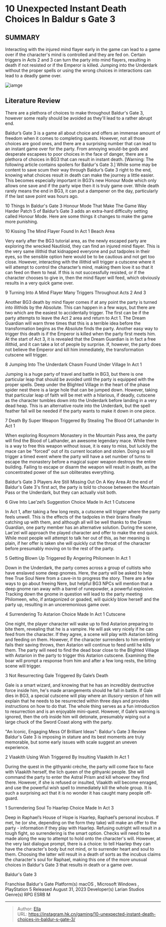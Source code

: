 # 10 Unexpected Instant Death Choices In Baldur s Gate 3


## SUMMARY 


 Interacting with the injured mind flayer early in the game can lead to a game over if the character&#39;s mind is controlled and they are fed on. 
 Certain triggers in Acts 2 and 3 can turn the party into mind flayers, resulting in death if not resisted or if the Emperor is killed. 
 Jumping into the Underdark without the proper spells or using the wrong choices in interactions can lead to a deadly game over. 

![iamge](https://static1.srcdn.com/wordpress/wp-content/uploads/2023/12/10-unexpected-instant-death-choices-in-baldur-s-gate-3.jpg)

## Literature Review

There are a plethora of choices to make throughout Baldur&#39;s Gate 3, however some really should be avoided as they&#39;ll lead to a rather abrupt end.




Baldur’s Gate 3 is a game all about choice and offers an immense amount of freedom when it comes to completing quests. However, not all those choices are good ones, and there are a surprising number that can lead to an instant game over for the party. From annoying would-be gods and desperate escapees to poor choices in the face of danger, there are a plethora of choices in BG3 that can result in instant death.
[Warning: The following article contains spoilers for Baldur&#39;s Gate 3.]
While some may be content to save scum their way through Baldur’s Gate 3 right to the end, knowing what choices result in death can make the journey a little easier. This becomes especially important in BG3’s new Honour Mode which only allows one save and if the party wipe then it is truly game over. While death rarely means the end in BG3, it can put a dampener on the day, particularly if the last save point was hours ago.
            
 
 10 Things In Baldur&#39;s Gate 3 Honour Mode That Make The Game Way Harder 
Patch 5 of Baldur’s Gate 3 adds an extra-hard difficulty setting called Honour Mode. Here are some things it changes to make the game more punishing.












 








 10  Kissing The Mind Flayer 
Found In Act 1 Beach Area
        

Very early after the BG3 tutorial area, as the newly escaped party are exploring the wrecked Nautiloid, they can find an injured mind flayer. This is the very same illithid that kidnapped everyone and put tadpoles in their eyes, so the sensible option here would be to be cautious and not get too close. However, interacting with the illithid will trigger a cutscene where it will attempt to control the character’s mind, making them love it so that it can feed on them to heal. If this is not successfully resisted, or if the character chooses to give in, then the mind flayer will feed, which obviously results in a very quick game over.





 9  Turning Into A Mind Flayer 
Many Triggers Throughout Acts 2 And 3


 







Another BG3 death by mind flayer comes if at any point the party is turned into illithids by the Absolute. This can happen in a few ways, but there are two which are the easiest to accidentally trigger. The first can be if the party attempts to leave the Act 2 area and return to Act 1. The Dream Guardian will warn three times that this is a terrible idea before the transformation begins as the Absolute finds the party.
Another easy way to trigger this death is if the Emperor is killed when the party first meets him. At the start of Act 3, it is revealed that the Dream Guardian is in fact a free illithid, and it can take a lot of people by surprise. If, however, the party does not believe the Emperor and kill him immediately, the transformation cutscene will trigger.





 8  Jumping Into The Underdark 
Chasm Found Under Village In Act 1
        

Jumping is a huge party of travel and battle in BG3, but there is one particular leap that should be avoided until the party is equipped with the proper spells. Deep under the Blighted Village in the heart of the phase spider nest there is a large hole that can be jumped down. However, taking that particular leap of faith will be met with a hilarious, if deadly, cutscene as the character tumbles down into the Underdark before landing in a very dead heap.
This is an alternative route into the Underdark, but the spell feather fall will be needed if the party wants to make it down in one piece. 






 7  Death By Super Weapon 
Triggered By Stealing The Blood Of Lathander In Act 1


 







When exploring Rosymorn Monastery in the Mountain Pass area, the party will find the Blood of Lathander, an awesome legendary mace. While there is a way to free this weapon without issue, it is easy to miss, but luckily the mace can be &#34;forced&#34; out of its current location and stolen. Doing so will trigger a timed event where the party will have a set number of turns to escape the monastery before a magical super weapon destroys the entire building. Failing to escape or disarm the weapon will result in death, as the concentrated power of the sun obliterates everything.
            
 
 Baldur’s Gate 3 Players Are Still Missing Out On A Key Area 
At the end of Baldur&#39;s Gate 3&#39;s first act, the party is told to choose between the Mountain Pass or the Underdark, but they can actually visit both.








 6  Give Into Lae’zel’s Suggestion 
Choice Made In Act 1 Cutscene
        

In Act 1, after taking a few long rests, a cutscene will trigger where the party feels unwell. This is the effects of the tadpoles in their brains finally catching up with them, and although all will be well thanks to the Dream Guardian, one party member has an alternative solution. During the scene, Lae’zel will approach the played character and offer to make the end quick. While most people will attempt to talk her out of this, as her meaning is plain, if her offer is taken she will quickly cut the throat of the character before presumably moving on to the rest of the party.





 5  Getting Blown Up 
Triggered By Angering Philomeen In Act 1


 







Down in the Underdark, the party comes across a group of cultists who have enslaved some deep gnomes. Here, the party will be asked to help free True Soul Nere from a cave-in to progress the story. There are a few ways to go about freeing Nere, but helpful BG3 NPCs will mention that a deep gnome ran away with a barrel of runepowder, a powerful explosive. Tracking down the gnome in question will lead to the party meeting Philomeen, who, if antagonized or goaded, will quickly blow herself and the party up, resulting in an unceremonious game over.





 4  Surrendering To Astarion 
Choice Made In Act 1 Cutscene
        

One night, the player character will wake up to find Astarion preparing to bite them, revealing that he is a vampire. He will ask very nicely if he can feed from the character. If they agree, a scene will play with Astarion biting and feeding on them. However, if the character surrenders to him entirely or fails their saving throws, then Astarion will continue to feed until he kills them.
The party will need to find the dead boar close to the Blighted Village with Astarion in the party to trigger this Astarion cutscene. Examining the boar will prompt a response from him and after a few long rests, the biting scene will trigger. 






 3  Not Resurrecting Gale 
Triggered By Gale’s Death
        

Gale is a smart wizard, and knowing that he has an incredibly destructive force inside him, he&#39;s made arrangements should he fall in battle. If Gale dies in BG3, a special cutscene will play where an illusory version of him will explain that he needs to be resurrected within three days and provides instructions on how to do that. The whole thing serves as a fun introduction to resurrection and is an enjoyable mini-quest. However, if Gale’s warning is ignored, then the orb inside him will detonate, presumably wiping out a large chuck of the Sword Coast along with the party.
            
 
 &#34;An Iconic, Engaging Mess Of Brilliant Ideas&#34;: Baldur&#39;s Gate 3 Review 
Baldur&#39;s Gate 3 is imposing in stature and its best moments are truly memorable, but some early issues with scale suggest an uneven experience.








 2  Vlaakith Using Wish 
Triggered By Insulting Vlaakith In Act 1
        

During the quest in the githyanki crèche, the party will come face to face with Vlaakith herself, the lich queen of the githyanki people. She will command the party to enter the Astral Prism and kill whoever they find there. However, if she is refused or insulted, Vlaakith will become enraged, and use the powerful wish spell to immediately kill the whole group. It is such a surprising act that it is no wonder it has caught many people off-guard.





 1  Surrendering Soul To Haarlep 
Choice Made In Act 3
        

Deep in Raphael’s House of Hope is Haarlep, Raphael’s personal incubus. If met, he (or she, depending on the form they take) will make an offer to the party - information if they play with Haarlep. Refusing outright will result in a tough fight, so surrendering is the smart option. Checks will need to be made along the way to attempt to hold onto the character&#39;s will. However, at the very last dialogue prompt, there is a choice: to tell Haarlep they can have the character&#39;s body but not mind, or to surrender heart and soul to them. Choosing the latter will result in a death of sorts as the incubus claims the character&#39;s soul for Raphael, making this one of the more unusual choices in Baldur&#39;s Gate 3 that results in death or a game over.
        


  Baldur&#39;s Gate 3  


  Franchise    Baldur&#39;s Gate     Platform(s)    macOS , Microsoft Windows , PlayStation 5     Released    August 31, 2023     Developer(s)    Larian Studios     Genre(s)    RPG     ESRB    M    



---

> Author: [Ella](https://instagram.hk.cn/)  
> URL: https://instagram.hk.cn/gaming/10-unexpected-instant-death-choices-in-baldur-s-gate-3/  

